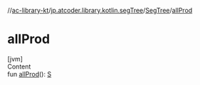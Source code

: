 //[ac-library-kt](../../index.md)/[jp.atcoder.library.kotlin.segTree](../index.md)/[SegTree](index.md)/[allProd](all-prod.md)



# allProd  
[jvm]  
Content  
fun [allProd](all-prod.md)(): [S](index.md)  



